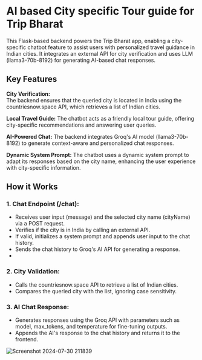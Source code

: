 # AI based City specific Tour guide for Trip Bharat
This Flask-based backend powers the Trip Bharat app, enabling a city-specific chatbot feature to assist users with personalized travel guidance in Indian cities. It integrates an external API for city verification and uses LLM (llama3-70b-8192) for generating AI-based chat responses.

## Key Features
**City Verification:**  
The backend ensures that the queried city is located in India using the countriesnow.space API, which retrieves a list of Indian cities.  

**Local Travel Guide:**
The chatbot acts as a friendly local tour guide, offering city-specific recommendations and answering user queries.

**AI-Powered Chat:**
The backend integrates Groq's AI model (llama3-70b-8192) to generate context-aware and personalized chat responses.

**Dynamic System Prompt:**
The chatbot uses a dynamic system prompt to adapt its responses based on the city name, enhancing the user experience with city-specific information.

## How it Works
### 1. Chat Endpoint (/chat):
- Receives user input (message) and the selected city name (cityName) via a POST request.
- Verifies if the city is in India by calling an external API.
- If valid, initializes a system prompt and appends user input to the chat history.
- Sends the chat history to Groq's AI API for generating a response.
- 
### 2. City Validation:
- Calls the countriesnow.space API to retrieve a list of Indian cities.
- Compares the queried city with the list, ignoring case sensitivity.

### 3. AI Chat Response:  
- Generates responses using the Groq API with parameters such as model, max_tokens, and temperature for fine-tuning outputs.
- Appends the AI's response to the chat history and returns it to the frontend.
  




![Screenshot 2024-07-30 211839](https://github.com/user-attachments/assets/c80f6083-0645-4cd4-acf4-25555d663e21)



